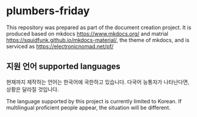 # plumbers-friday

This repository was prepared as part of the document creation project. It is produced based on mkdocs <https://www.mkdocs.org/> and matrial <https://squidfunk.github.io/mkdocs-material/>, the theme of mkdocs, and is serviced as <https://electronicnomad.net/pf/>

## 지원 언어 supported languages

현재까지 제작하는 언어는 한국어에 국한하고 있습니다.
다국어 능통자가 나타난다면, 상황은 달라질 것입니다.

The language supported by this project is currently limited to Korean.
If multilingual proficient people appear, the situation will be different.
